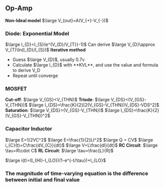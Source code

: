 ## Op-Amp
**Non-Ideal model**
$\large V_{out}=A(V_{+}-V_{-})$
### Diode: Exponential Model
$\large I_{D}=I_{S}(e^{V_{D}/V_{T}}-1)$   Can derive $\large V_{D}\approx V_{T}\ln(I_{D}/I_{S})$
**Iterative method**
- Guess $\large V_{D}$, usually 0.7v
- Calculate $\large I_{D}$ with \*\*KVL\*\*, and use the value and formula to derive V_D
- Repeat until converge
### MOSFET
**Cut-off**: $\large V_{GS}<V_{THN}$
**Triode**: $\large V_{DS}<(V_{GS}-V_{THN})$
$\large I_{DS}=\frac{K}{2}[2(V_{GS}-V_{THN})V_{DS}-VDS^2]$
**Saturation**: $\large V_{DS}>(V_{GS}-V_{THN})$
$\large I_{DS}=\frac{K}{2}(V_{GS}-V_{THN})^2$
### Capacitor                                  Inductor
$\large E=1/2VC^2$                                          $\large E=\frac{1}{2}LI^2$
$\large Q = CV$
$\large i_{C}(t)=C\frac{dV_{C}}{dt}$                                         $\large V=L\frac{dI}{dt}$
**RC Circuit**: $\large \tau=R\cdot C$                               **RL Circuit**: $\large \tau=\frac{L}{R}$

$\large i(t)=(I_{HI}-I_{LO})(1-e^{-t/\tau})+I_{LO}$
### The magnitude of time-varying equation is the difference between initial and final value
